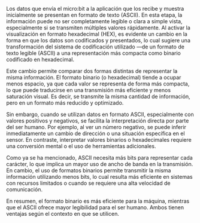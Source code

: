 Los datos que envía el micro:bit a la aplicación que los recibe y muestra inicialmente se presentan en formato de texto (ASCII). En esta etapa, la información puede no ser completamente legible o clara a simple vista, especialmente si se transmiten múltiples valores rápidamente. Al activar la visualización en formato hexadecimal (HEX), es evidente un cambio en la forma en que los datos son codificados y presentados, lo cual sugiere una transformación del sistema de codificación utilizado —de un formato de texto legible (ASCII) a una representación más compacta como binario codificado en hexadecimal.

Este cambio permite comparar dos formas distintas de representar la misma información. El formato binario (o hexadecimal) tiende a ocupar menos espacio, ya que cada valor se representa de forma más compacta, lo que puede traducirse en una transmisión más eficiente y menos saturación visual. Es decir, se transmite la misma cantidad de información, pero en un formato más reducido y optimizado.

Sin embargo, cuando se utilizan datos en formato ASCII, especialmente con valores positivos y negativos, se facilita la interpretación directa por parte del ser humano. Por ejemplo, al ver un número negativo, se puede inferir inmediatamente un cambio de dirección o una situación específica en el sensor. En contraste, interpretar valores binarios o hexadecimales requiere una conversión mental o el uso de herramientas adicionales.

Como ya se ha mencionado, ASCII necesita más bits para representar cada carácter, lo que implica un mayor uso de ancho de banda en la transmisión. En cambio, el uso de formatos binarios permite transmitir la misma información utilizando menos bits, lo cual resulta más eficiente en sistemas con recursos limitados o cuando se requiere una alta velocidad de comunicación.

En resumen, el formato binario es más eficiente para la máquina, mientras que el ASCII ofrece mayor legibilidad para el ser humano. Ambos tienen ventajas según el contexto en que se utilicen.
